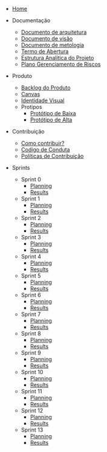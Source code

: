 * [Home](README.md)

* Documentação
    - [Documento de arquitetura](./wiki/Documents/Documento_de_Arquitetura.md)
    - [Documento de visão](./wiki/Documents/Documento_de_Visao.md)
    - [Documento de metologia](./wiki/Documents/Documento_de_Metodologia.md)
    - [Termo de Abertura](./wiki/TAP.md)
    - [Estrutura Analitica do Projeto](./wiki/EAP.md)
    - [Plano Gerenciamento de Riscos](./wiki/Plano_Gerenciamento_de_Riscos.md)

* Produto
    - [Backlog do Produto](./wiki/Product_Backlog.md)
    - [Canvas](./wiki/Canvas.md)
    - [Identidade Visual](./wiki/style_guide.md)
    - Protipos 
        - [Protótipo de Baixa](./wiki/Protótipos/baixa_fidelidade.md)
        - [Protótipo de Alta](./wiki/Protótipos/alta_fidelidade.md)

* Contribuição
    - [Como contribuir?](./wiki/CONTRIBUTING.md)
    - [Codigo de Conduta](./wiki/CODE_OF_CONDUCT.md)
    - [Políticas de Contribuição](./wiki/Documents/PolíticasdeContribuiçao.md)

* Sprints
    - Sprint 0
        - [Planning](./sprints/sprint0/planning.md)
        - [Results](./sprints/sprint0/result.md)
    - Sprint 1
        - [Planning](./sprints/sprint1/planning.md)
        - [Results](./sprints/sprint1/result.md)
    - Sprint 2
        - [Planning](./sprints/sprint2/planning.md)
        - [Results](./sprints/sprint2/result.md)
    - Sprint 3
        - [Planning](./sprints/sprint3/planning.md)
        - [Results](./sprints/sprint3/result.md)
    - Sprint 4
        - [Planning](./sprints/sprint4/planning.md)
        - [Results](./sprints/sprint4/result.md)
    - Sprint 5
        - [Planning](./sprints/sprint5/planning.md)
        - [Results](./sprints/sprint5/result.md)
     - Sprint 6
        - [Planning](./sprints/sprint6/planning.md)
        - [Results](./sprints/sprint6/result.md)
     - Sprint 7
        - [Planning](./sprints/sprint7/planning.md)
        - [Results](./sprints/sprint7/result.md)
     - Sprint 8
        - [Planning](./sprints/sprint8/planning.md)
        - [Results](./sprints/sprint8/result.md)
     - Sprint 9
        - [Planning](./sprints/sprint9/planning.md)
        - [Results](./sprints/sprint9/result.md)
    - Sprint 10
        - [Planning](./sprints/sprint10/planning.md)
        - [Results](./sprints/sprint10/result.md)
    - Sprint 11
        - [Planning](./sprints/sprint11/planning.md)
        - [Results](./sprints/sprint11/result.md)
    - Sprint 12
        - [Planning](./sprints/sprint12/planning.md)
        - [Results](./sprints/sprint12/result.md)
    - Sprint 13
        - [Planning](./sprints/sprint13/planning.md)
        - [Results](./sprints/sprint13/result.md)





        
        
        
